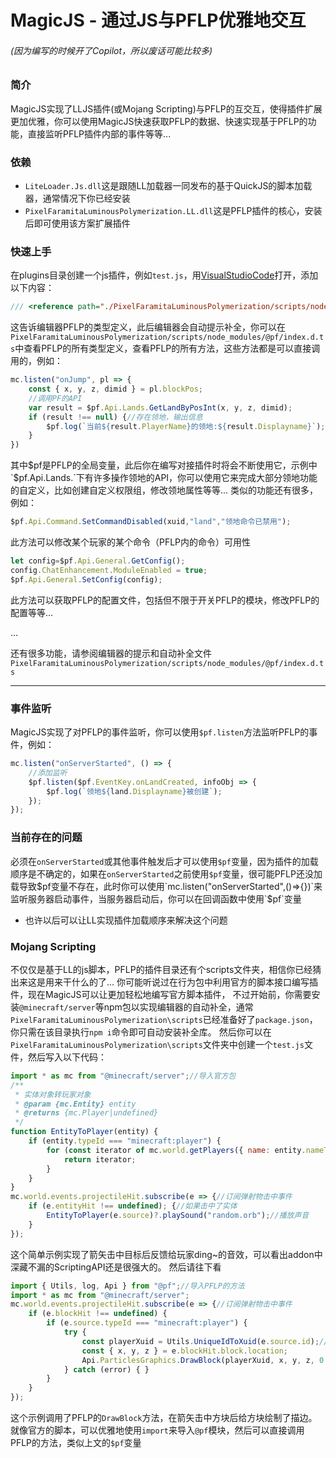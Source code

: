 # MagicJS - 通过JS与PFLP优雅地交互
###### (因为编写的时候开了Copilot，所以废话可能比较多)
### 简介
MagicJS实现了LLJS插件(或Mojang Scripting)与PFLP的互交互，使得插件扩展更加优雅，你可以使用MagicJS快速获取PFLP的数据、快速实现基于PFLP的功能，直接监听PFLP插件内部的事件等等...
### 依赖
- `LiteLoader.Js.dll`这是跟随LL加载器一同发布的基于QuickJS的脚本加载器，通常情况下你已经安装
- `PixelFaramitaLuminousPolymerization.LL.dll`这是PFLP插件的核心，安装后即可使用该方案扩展插件

### 快速上手
在plugins目录创建一个js插件，例如`test.js`，用[VisualStudioCode](https://code.visualstudio.com/)打开，添加以下内容：
```js
/// <reference path="./PixelFaramitaLuminousPolymerization/scripts/node_modules/@pf/index.d.ts" />
```
这告诉编辑器PFLP的类型定义，此后编辑器会自动提示补全，你可以在`PixelFaramitaLuminousPolymerization/scripts/node_modules/@pf/index.d.ts`中查看PFLP的所有类型定义，查看PFLP的所有方法，这些方法都是可以直接调用的，例如：
```js
mc.listen("onJump", pl => {
    const { x, y, z, dimid } = pl.blockPos;
    //调用PF的API
    var result = $pf.Api.Lands.GetLandByPosInt(x, y, z, dimid);
    if (result !== null) {//存在领地，输出信息
        $pf.log(`当前${result.PlayerName}的领地:${result.Displayname}`);
    }
})
```
其中$pf是PFLP的全局变量，此后你在编写对接插件时将会不断使用它，示例中`$pf.Api.Lands.`下有许多操作领地的API，你可以使用它来完成大部分领地功能的自定义，比如创建自定义权限组，修改领地属性等等...
类似的功能还有很多，例如：
```js
$pf.Api.Command.SetCommandDisabled(xuid,"land","领地命令已禁用");
```
此方法可以修改某个玩家的某个命令（PFLP内的命令）可用性
```js
let config=$pf.Api.General.GetConfig();
config.ChatEnhancement.ModuleEnabled = true;
$pf.Api.General.SetConfig(config);
```
此方法可以获取PFLP的配置文件，包括但不限于开关PFLP的模块，修改PFLP的配置等等...

...

还有很多功能，请参阅编辑器的提示和自动补全文件`PixelFaramitaLuminousPolymerization/scripts/node_modules/@pf/index.d.ts`

---
### 事件监听
MagicJS实现了对PFLP的事件监听，你可以使用`$pf.listen`方法监听PFLP的事件，例如：
```js
mc.listen("onServerStarted", () => {
    //添加监听
    $pf.listen($pf.EventKey.onLandCreated, infoObj => {
        $pf.log(`领地${land.Displayname}被创建`);
    });
});
```

### 当前存在的问题
必须在`onServerStarted`或其他事件触发后才可以使用`$pf`变量，因为插件的加载顺序是不确定的，如果在`onServerStarted`之前使用`$pf`变量，很可能PFLP还没加载导致$pf变量不存在，此时你可以使用`mc.listen("onServerStarted",()=>{})`来监听服务器启动事件，当服务器启动后，你可以在回调函数中使用`$pf`变量
- 也许以后可以让LL实现插件加载顺序来解决这个问题

### Mojang Scripting
不仅仅是基于LL的js脚本，PFLP的插件目录还有个scripts文件夹，相信你已经猜出来这是用来干什么的了...
你可能听说过在行为包中利用官方的脚本接口编写插件，现在MagicJS可以让更加轻松地编写官方脚本插件，
不过开始前，你需要安装`@minecraft/server`等npm包以实现编辑器的自动补全，通常`PixelFaramitaLuminousPolymerization\scripts`已经准备好了`package.json`，你只需在该目录执行`npm i`命令即可自动安装补全库。
然后你可以在`PixelFaramitaLuminousPolymerization\scripts`文件夹中创建一个`test.js`文件，然后写入以下代码：
```js
import * as mc from "@minecraft/server";//导入官方包
/**
 * 实体对象转玩家对象
 * @param {mc.Entity} entity
 * @returns {mc.Player|undefined}
 */
function EntityToPlayer(entity) {
    if (entity.typeId === "minecraft:player") {
        for (const iterator of mc.world.getPlayers({ name: entity.nameTag })) {//通过mc.world.getPlayers方法找到与实体对应的玩家对象并返回
            return iterator;
        }
    }
}
mc.world.events.projectileHit.subscribe(e => {//订阅弹射物击中事件
    if (e.entityHit !== undefined); {//如果击中了实体
        EntityToPlayer(e.source)?.playSound("random.orb");//播放声音
    }
});
```
这个简单示例实现了箭矢击中目标后反馈给玩家ding~的音效，可以看出addon中深藏不漏的ScriptingAPI还是很强大的。
然后请往下看
```js
import { Utils, log, Api } from "@pf";//导入PFLP的方法
import * as mc from "@minecraft/server";
mc.world.events.projectileHit.subscribe(e => {//订阅弹射物击中事件
    if (e.blockHit !== undefined) {
        if (e.source.typeId === "minecraft:player") {
            try {
                const playerXuid = Utils.UniqueIdToXuid(e.source.id);//这个方法可以把UniqueId转换成玩家的xuid
                const { x, y, z } = e.blockHit.block.location;
                Api.ParticlesGraphics.DrawBlock(playerXuid, x, y, z, 0.5, 0.9, 0.5, 0.03, 1, 0.5);//通过PFLP的API绘制方块描边
            } catch (error) { }
        }
    }
});
```
这个示例调用了PFLP的`DrawBlock`方法，在箭矢击中方块后给方块绘制了描边。就像官方的脚本，可以优雅地使用`import`来导入`@pf`模块，然后可以直接调用PFLP的方法，类似上文的`$pf`变量